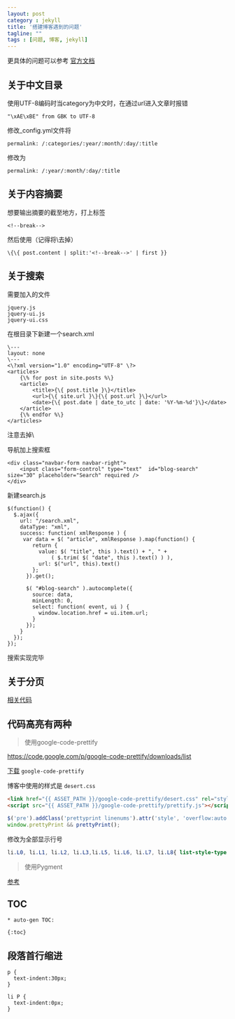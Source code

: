 ```yaml
---
layout: post
category : jekyll
title: '搭建博客遇到的问题'
tagline: ""
tags : [问题, 博客, jekyll]
---
```


<div class="alert alert-danger alert-margin" role="alert">
	更具体的问题可以参考
	<a href="http://jekyllrb.com/">官方文档</a>
</div>

## 关于中文目录

使用UTF-8编码时当category为中文时，在通过url进入文章时报错

	"\xAE\xBE" from GBK to UTF-8

修改_config.yml文件将

	permalink: /:categories/:year/:month/:day/:title

修改为

	permalink: /:year/:month/:day/:title

## 关于内容摘要

想要输出摘要的截至地方，打上标签

	<!--break-->

<!--break-->

然后使用（记得将\去掉）

	\{\{ post.content | split:'<!--break-->' | first }}

## 关于搜索

需要加入的文件

	jquery.js
	jquery-ui.js
	jquery-ui.css

在根目录下新建一个search.xml

	\---
	layout: none
	\---
	<\?xml version="1.0" encoding="UTF-8" \?>
	<articles>
	    {\% for post in site.posts %\}
	    <article>
	        <title>{\{ post.title }\}</title>
	        <url>{\{ site.url }\}{\{ post.url }\}</url>
	        <date>{\{ post.date | date_to_utc | date: '%Y-%m-%d'}\}</date>
	    </article>
	    {\% endfor %\}
	</articles>

注意去掉\

导航加上搜索框

	<div class="navbar-form navbar-right">       
		<input class="form-control" type="text"  id="blog-search" size="30" placeholder="Search" required />
	</div>

新建search.js

	$(function() {
	  $.ajax({
	    url: "/search.xml",
	    dataType: "xml",
	    success: function( xmlResponse ) {
	     var data = $( "article", xmlResponse ).map(function() {
	        return {
	          value: $( "title", this ).text() + ", " +
	              ( $.trim( $( "date", this ).text() ) ),
	          url: $("url", this).text()
	        };
	      }).get();

	      $( "#blog-search" ).autocomplete({
	        source: data,
	        minLength: 0,
	        select: function( event, ui ) {
	          window.location.href = ui.item.url;
	        }
	      });
	    }
	  });
	});

搜索实现完毕

## 关于分页

[相关代码](http://jekyllrb.com/docs/pagination/)

## 代码高亮有两种

> 使用google-code-prettify

https://code.google.com/p/google-code-prettify/downloads/list

[下载](https://code.google.com/p/google-code-prettify/downloads/list) `google-code-prettify`

博客中使用的样式是 `desert.css`

```html
<link href="{{ ASSET_PATH }}/google-code-prettify/desert.css" rel="stylesheet">
<script src="{{ ASSET_PATH }}/google-code-prettify/prettify.js"></script>
```

```javascript
$('pre').addClass('prettyprint linenums').attr('style', 'overflow:auto');
window.prettyPrint && prettyPrint();
```

修改为全部显示行号

```css
li.L0, li.L1, li.L2, li.L3,li.L5, li.L6, li.L7, li.L8{ list-style-type: decimal !important }
```

> 使用Pygment 

[参考](http://pygments.org/docs/cmdline/)

## TOC

`* auto-gen TOC:`

`{:toc}`

## 段落首行缩进

	p {
	  text-indent:30px;
	}

	li P {
	  text-indent:0px;
	}










